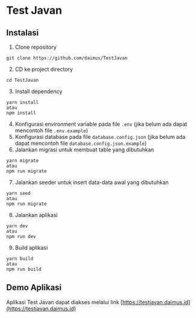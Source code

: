 # Test Javan

## Instalasi
1. Clone repository
```
git clone https://github.com/daimus/TestJavan
```
2. CD ke project directory
```
cd TestJavan
```
3. Install dependency
```
yarn install
atau
npm install
```
4. Konfigurasi environment variable pada file `.env` (jika belum ada dapat mencontoh file `.env.example`)
5. Konfigurasi database pada file `database.config.json` (jika belum ada dapat mencontoh file `database.config.json.example`)
6. Jalankan migrasi untuk membuat table yang dibutuhkan
```
yarn migrate
atau
npm run migrate
```
7. Jalankan seeder untuk insert data-data awal yang dibutuhkan
```
yarn seed
atau
npm run migrate
```
8. Jalankan aplikasi
```
yarn dev
atau
npm run dev
```
9. Build aplikasi
```
yarn build
atau
npm run build
```

## Demo Aplikasi
Aplikasi Test Javan dapat diakses melalui link [https://testjavan.daimus.id](https://testjavan.daimus.id)

